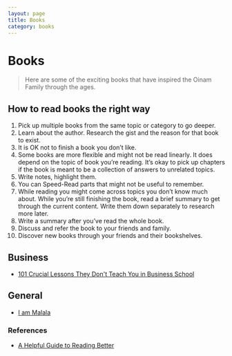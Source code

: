 ```yaml
---
layout: page
title: Books
category: books
---
```


# Books

> Here are some of the exciting books that have inspired the Oinam Family through the ages.

## How to read books the right way

1. Pick up multiple books from the same topic or category to go deeper.
1. Learn about the author. Research the gist and the reason for that book to exist.
1. It is OK not to finish a book you don’t like.
1. Some books are more flexible and might not be read linearly. It does depend on the topic of book you’re reading. It’s okay to pick up chapters if the book is meant to be a collection of answers to unrelated topics.
1. Write notes, highlight them.
1. You can Speed-Read parts that might not be useful to remember.
1. While reading you might come across topics you don’t know much about. While you’re still finishing the book, read a brief summary to get through the current content. Write them down separately to research more later.
1. Write a summary after you’ve read the whole book.
1. Discuss and refer the book to your friends and family.
1. Discover new books through your friends and their bookshelves.

## Business

- [101 Crucial Lessons They Don't Teach You in Business School](/books/101-crucial-lessons-they-dont-teach-you-in-business-school/)

## General

- [I am Malala](/books/i-am-malala/)

### References

- [A Helpful Guide to Reading Better](https://fs.blog/reading/)
